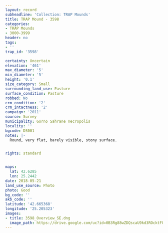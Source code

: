 ```yaml
---
layout: record
subheadline: 'Collection: TRAP Mounds'
title: TRAP Mound - 3598
categories:
- TRAP Mounds
- 3000-3999
header: no
tags:
- ''
trap_id: '3598'

certainty: Uncertain
elevation: '461'
max_diameter: '5'
min_diameter: '5'
height: '0.1'
size_category: Small
surrounding_land_use: Pasture
surface_condition: Pasture
robbed: No
crm_condition: '2'
crm_intactness: '2'
campaign: '2011'
source: Survey
municipality: Gorno Sahrane necropolis
locality: ''
bgcode: DS001
notes: |-
  Round, very flat, barely visible, stony surface.


rights: standard


maps:
  lat: 42.6285
  lon: 25.2442
date: 2018-05-21
land_use_source: Photo
photo: Good
bg_code: ''
akb_code: ''
latitude: '42.665368'
longitude: '25.205323'
images:
- title: 3598_Overview_SE.dng
  image_path: https://drive.google.com/uc?id=0B3Rg88wZDQscaU9kd3ROcktFUlU
---
```

